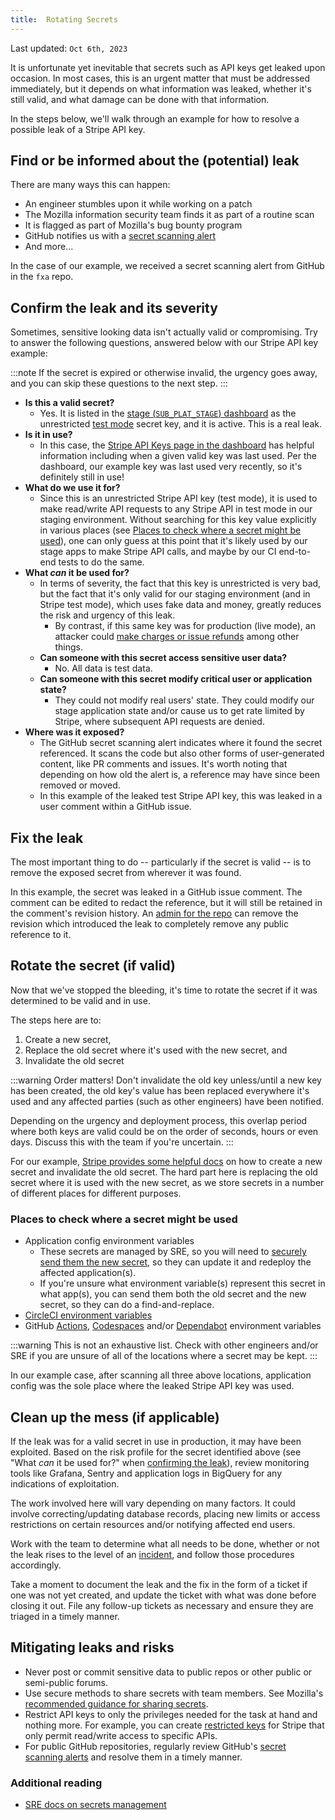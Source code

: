 ```yaml
---
title:  Rotating Secrets
---
```


Last updated: `Oct 6th, 2023`

It is unfortunate yet inevitable that secrets such as API keys get leaked upon occasion. In most cases, this is an urgent matter that must be addressed immediately, but it depends on what information was leaked, whether it's still valid, and what damage can be done with that information.

In the steps below, we'll walk through an example for how to resolve a possible leak of a Stripe API key.

## Find or be informed about the (potential) leak

There are many ways this can happen:
* An engineer stumbles upon it while working on a patch
* The Mozilla information security team finds it as part of a routine scan
* It is flagged as part of Mozilla's bug bounty program
* GitHub notifies us with a [secret scanning alert](https://docs.github.com/en/code-security/secret-scanning)
* And more...

In the case of our example, we received a secret scanning alert from GitHub in the `fxa` repo.

## Confirm the leak and its severity

Sometimes, sensitive looking data isn't actually valid or compromising. Try to answer the following questions, answered below with our Stripe API key example:

:::note
If the secret is expired or otherwise invalid, the urgency goes away, and you can skip these questions to the next step.
:::

* **Is this a valid secret?**
  * Yes. It is listed in the [stage (`SUB_PLAT_STAGE`) dashboard](https://dashboard.stripe.com/test/apikeys) as the unrestricted [test mode](https://stripe.com/docs/test-mode) secret key, and it is active. This is a real leak.
* **Is it in use?**
  * In this case, the [Stripe API Keys page in the dashboard](https://dashboard.stripe.com/test/apikeys) has helpful information including when a given valid key was last used. Per the dashboard, our example key was last used very recently, so it's definitely still in use!
* **What do we use it for?**
  * Since this is an unrestricted Stripe API key (test mode), it is used to make read/write API requests to any Stripe API in test mode in our staging environment. Without searching for this key value explicitly in various places (see [Places to check where a secret might be used](#places-to-check-where-a-secret-might-be-used)), one can only guess at this point that it's likely used by our stage apps to make Stripe API calls, and maybe by our CI end-to-end tests to do the same.
* **What _can_ it be used for?**
  * In terms of severity, the fact that this key is unrestricted is very bad, but the fact that it's only valid for our staging environment (and in Stripe test mode), which uses fake data and money, greatly reduces the risk and urgency of this leak. 
    * By contrast, if this same key was for production (live mode), an attacker could [make charges or issue refunds](https://stripe.com/docs/keys#safe-keys) among other things.
  * **Can someone with this secret access sensitive user data?**
    * No. All data is test data.
  * **Can someone with this secret modify critical user or application state?**
    * They could not modify real users' state. They could modify our stage application state and/or cause us to get rate limited by Stripe, where subsequent API requests are denied.
* **Where was it exposed?**
  * The GitHub secret scanning alert indicates where it found the secret referenced. It scans the code but also other forms of user-generated content, like PR comments and issues. It's worth noting that depending on how old the alert is, a reference may have since been removed or moved.
  * In this example of the leaked test Stripe API key, this was leaked in a user comment within a GitHub issue.


## Fix the leak

The most important thing to do -- particularly if the secret is valid -- is to remove the exposed secret from wherever it was found.

In this example, the secret was leaked in a GitHub issue comment. The comment can be edited to redact the reference, but it will still be retained in the comment's revision history. An [admin for the repo](https://docs.github.com/en/organizations/managing-user-access-to-your-organizations-repositories/managing-repository-roles/repository-roles-for-an-organization) can remove the revision which introduced the leak to completely remove any public reference to it.

## Rotate the secret (if valid)

Now that we've stopped the bleeding, it's time to rotate the secret if it was determined to be valid and in use. 

The steps here are to:
1. Create a new secret,
2. Replace the old secret where it's used with the new secret, and
3. Invalidate the old secret

:::warning
Order matters! Don't invalidate the old key unless/until a new key has been created, the old key's value has been replaced everywhere it's used and any affected parties (such as other engineers) have been notified.

Depending on the urgency and deployment process, this overlap period where both keys are valid could be on the order of seconds, hours or even days. Discuss this with the team if you're uncertain.
:::

For our example, [Stripe provides some helpful docs](https://stripe.com/docs/keys#rolling-keys) on how to create a new secret and invalidate the old secret. The hard part here is replacing the old secret where it is used with the new secret, as we store secrets in a number of different places for different purposes.

### Places to check where a secret might be used
* Application config environment variables
  * These secrets are managed by SRE, so you will need to [securely send them the new secret](https://mozilla-hub.atlassian.net/wiki/spaces/SECENGOPS/pages/378273870/How+to+share+a+secret+with+coworkers), so they can update it and redeploy the affected application(s).
  * If you're unsure what environment variable(s) represent this secret in what app(s), you can send them both the old secret and the new secret, so they can do a find-and-replace.
* [CircleCI environment variables](https://circleci.com/docs/env-vars/#private-keys-and-secrets)
* GitHub [Actions](https://docs.github.com/en/actions/security-guides/using-secrets-in-github-actions), [Codespaces](https://docs.github.com/en/codespaces/managing-your-codespaces/managing-secrets-for-your-codespaces) and/or [Dependabot](https://docs.github.com/en/code-security/dependabot/working-with-dependabot) environment variables

:::warning
This is not an exhaustive list. Check with other engineers and/or SRE if you are unsure of all of the locations where a secret may be kept.
:::

In our example case, after scanning all three above locations, application config was the sole place where the leaked Stripe API key was used.

## Clean up the mess (if applicable)

If the leak was for a valid secret in use in production, it may have been exploited. Based on the risk profile for the secret identified above (see "What _can_ it be used for?" when [confirming the leak](#confirm-the-leak-and-its-severity)), review monitoring tools like Grafana, Sentry and application logs in BigQuery for any indications of exploitation.

The work involved here will vary depending on many factors. It could involve correcting/updating database records, placing new limits or access restrictions on certain resources and/or notifying affected end users.

Work with the team to determine what all needs to be done, whether or not the leak rises to the level of an [incident](https://mozilla-hub.atlassian.net/wiki/spaces/MIR/overview), and follow those procedures accordingly.

Take a moment to document the leak and the fix in the form of a ticket if one was not yet created, and update the ticket with what was done before closing it out. File any follow-up tickets as necessary and ensure they are triaged in a timely manner.

## Mitigating leaks and risks

* Never post or commit sensitive data to public repos or other public or semi-public forums.
* Use secure methods to share secrets with team members. See Mozilla's [recommended guidance for sharing secrets](https://mozilla-hub.atlassian.net/wiki/spaces/SECENGOPS/pages/378273870/How+to+share+a+secret+with+coworkers).
* Restrict API keys to only the privileges needed for the task at hand and nothing more. For example, you can create [restricted keys](https://stripe.com/docs/keys#limit-access) for Stripe that only permit read/write access to specific APIs.
* For public GitHub repositories, regularly review GitHub's [secret scanning alerts](https://docs.github.com/en/code-security/secret-scanning) and resolve them in a timely manner.

### Additional reading

* [SRE docs on secrets management](https://mozilla-hub.atlassian.net/wiki/spaces/SRE/pages/27924750/Secrets+Management)